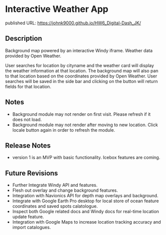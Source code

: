 # Interactive Weather App

published URL: https://johnk9000.github.io/HW6_Digital-Dash_JK/

## Description
Background map powered by an interactive Windy iframe. <docs link>
Weather data provided by Open Weather. <docs link>

User searches for location by cityname and the weather card will display the weather information at that location.  The background map will also pan to that location based on the coordinates provided by Open Weather. User searches will be saved in the side bar and clicking on the button will return fields for that location.

## Notes
* Background module may not render on first visit. Please refresh if it does not load.
* Background module may not render after moving to new location. Click locale button again in order to refresh the module.

## Release Notes
* version 1 is an MVP with basic functionality. Icebox features are coming.

## Future Revisions
* Further Integrate Windy API and features.
* Flesh out overlay and change background features.
* Integration with Navionics API for depth map overlays and background.
* Integrate with Google Earth Pro desktop for local store of ocean feature coordinates and saved spots calatologue.
* Inspect both Google related docs and Windy docs for real-time location update feature.
* Integration with Google Maps to increase location tracking accuracy and import catalogues.
